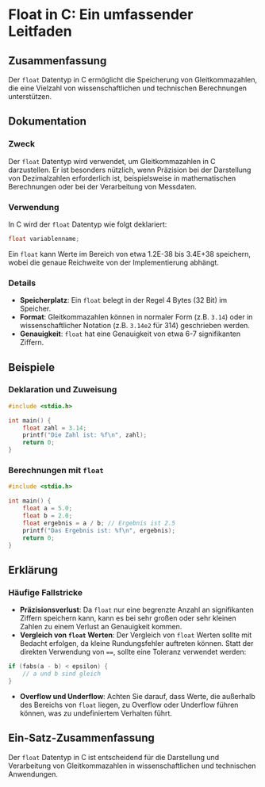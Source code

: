 <!--
Meta Description: # Float in C: Ein umfassender Leitfaden ## Zusammenfassung Der `float` Datentyp in C ermöglicht die Speicherung von Gleitkommazahlen, die eine Vielzah...
Meta Keywords: float, von, der, die, und
-->

# Float in C: Ein umfassender Leitfaden

## Zusammenfassung
Der `float` Datentyp in C ermöglicht die Speicherung von Gleitkommazahlen, die eine Vielzahl von wissenschaftlichen und technischen Berechnungen unterstützen.

## Dokumentation
### Zweck
Der `float` Datentyp wird verwendet, um Gleitkommazahlen in C darzustellen. Er ist besonders nützlich, wenn Präzision bei der Darstellung von Dezimalzahlen erforderlich ist, beispielsweise in mathematischen Berechnungen oder bei der Verarbeitung von Messdaten.

### Verwendung
In C wird der `float` Datentyp wie folgt deklariert:
```c
float variablenname;
```
Ein `float` kann Werte im Bereich von etwa 1.2E-38 bis 3.4E+38 speichern, wobei die genaue Reichweite von der Implementierung abhängt.

### Details
- **Speicherplatz**: Ein `float` belegt in der Regel 4 Bytes (32 Bit) im Speicher.
- **Format**: Gleitkommazahlen können in normaler Form (z.B. `3.14`) oder in wissenschaftlicher Notation (z.B. `3.14e2` für 314) geschrieben werden.
- **Genauigkeit**: `float` hat eine Genauigkeit von etwa 6-7 signifikanten Ziffern.

## Beispiele
### Deklaration und Zuweisung
```c
#include <stdio.h>

int main() {
    float zahl = 3.14;
    printf("Die Zahl ist: %f\n", zahl);
    return 0;
}
```

### Berechnungen mit `float`
```c
#include <stdio.h>

int main() {
    float a = 5.0;
    float b = 2.0;
    float ergebnis = a / b; // Ergebnis ist 2.5
    printf("Das Ergebnis ist: %f\n", ergebnis);
    return 0;
}
```

## Erklärung
### Häufige Fallstricke
- **Präzisionsverlust**: Da `float` nur eine begrenzte Anzahl an signifikanten Ziffern speichern kann, kann es bei sehr großen oder sehr kleinen Zahlen zu einem Verlust an Genauigkeit kommen.
- **Vergleich von `float` Werten**: Der Vergleich von `float` Werten sollte mit Bedacht erfolgen, da kleine Rundungsfehler auftreten können. Statt der direkten Verwendung von `==`, sollte eine Toleranz verwendet werden:
```c
if (fabs(a - b) < epsilon) {
    // a und b sind gleich
}
```
- **Overflow und Underflow**: Achten Sie darauf, dass Werte, die außerhalb des Bereichs von `float` liegen, zu Overflow oder Underflow führen können, was zu undefiniertem Verhalten führt.

## Ein-Satz-Zusammenfassung
Der `float` Datentyp in C ist entscheidend für die Darstellung und Verarbeitung von Gleitkommazahlen in wissenschaftlichen und technischen Anwendungen.
